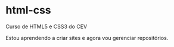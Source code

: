 # html-css
 Curso de HTML5 e CSS3 do CEV

Estou aprendendo a criar sites e agora vou gerenciar repositórios.